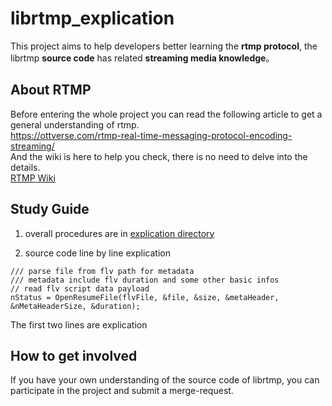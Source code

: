 # librtmp_explication
This project aims to help developers better learning the **rtmp protocol**, the librtmp **source code** has related **streaming media knowledge**。

## About RTMP
Before entering the whole project you can read the following article to get a general understanding of rtmp.\
https://ottverse.com/rtmp-real-time-messaging-protocol-encoding-streaming/ \
And the wiki is here to help you check, there is no need to delve into the details.\
[RTMP Wiki](https://en.wikipedia.org/wiki/Real-Time_Messaging_Protocol#Connect)

## Study Guide

1. overall procedures are in
[explication directory](explication)

2. source code line by line explication
```
/// parse file from flv path for metadata
/// metadata include flv duration and some other basic infos
// read flv script data payload
nStatus = OpenResumeFile(flvFile, &file, &size, &metaHeader, &nMetaHeaderSize, &duration);
```
The first two lines are explication


## How to get involved
If you have your own understanding of the source code of librtmp, you can participate in the project and submit a merge-request.

